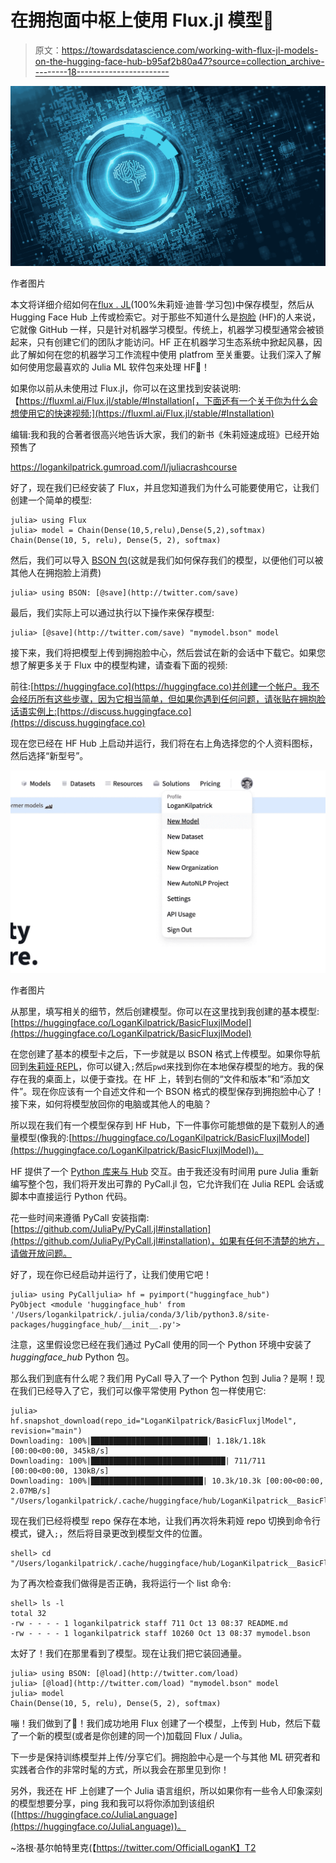 # 在拥抱面中枢上使用 Flux.jl 模型🤗

> 原文：<https://towardsdatascience.com/working-with-flux-jl-models-on-the-hugging-face-hub-b95af2b80a47?source=collection_archive---------18----------------------->

![](img/bd11fdd320f7d9b84b5b67da1ffbd9e8.png)

作者图片

本文将详细介绍如何在[flux . JL](https://fluxml.ai)(100%朱莉娅·迪普·学习包)中保存模型，然后从 Hugging Face Hub 上传或检索它。对于那些不知道什么是[抱脸](https://huggingface.co) (HF)的人来说，它就像 GitHub 一样，只是针对机器学习模型。传统上，机器学习模型通常会被锁起来，只有创建它们的团队才能访问。HF 正在机器学习生态系统中掀起风暴，因此了解如何在您的机器学习工作流程中使用 platfrom 至关重要。让我们深入了解如何使用您最喜欢的 Julia ML 软件包来处理 HF🤗！

如果你以前从未使用过 Flux.jl，你可以在这里找到安装说明:【https://fluxml.ai/Flux.jl/stable/#Installation[，下面还有一个关于你为什么会想使用它的快速视频:](https://fluxml.ai/Flux.jl/stable/#Installation)

编辑:我和我的合著者很高兴地告诉大家，我们的新书《朱莉娅速成班》已经开始预售了

<https://logankilpatrick.gumroad.com/l/juliacrashcourse>  

好了，现在我们已经安装了 Flux，并且您知道我们为什么可能要使用它，让我们创建一个简单的模型:

```
julia> using Flux
julia> model = Chain(Dense(10,5,relu),Dense(5,2),softmax)
Chain(Dense(10, 5, relu), Dense(5, 2), softmax)
```

然后，我们可以导入 [BSON 包](https://github.com/JuliaIO/BSON.jl)(这就是我们如何保存我们的模型，以便他们可以被其他人在拥抱脸上消费)

```
julia> using BSON: [@save](http://twitter.com/save)
```

最后，我们实际上可以通过执行以下操作来保存模型:

```
julia> [@save](http://twitter.com/save) "mymodel.bson" model
```

接下来，我们将把模型上传到拥抱脸中心，然后尝试在新的会话中下载它。如果您想了解更多关于 Flux 中的模型构建，请查看下面的视频:

前往:[https://huggingface.co](https://huggingface.co)并创建一个帐户。我不会经历所有这些步骤，因为它相当简单，但如果你遇到任何问题，请张贴在拥抱脸话语实例上:[https://discuss.huggingface.co](https://discuss.huggingface.co)

现在您已经在 HF Hub 上启动并运行，我们将在右上角选择您的个人资料图标，然后选择“新型号”。

![](img/331b2f1246bf1ed0b558f99d01dc39b1.png)

作者图片

从那里，填写相关的细节，然后创建模型。你可以在这里找到我创建的基本模型:[https://huggingface.co/LoganKilpatrick/BasicFluxjlModel](https://huggingface.co/LoganKilpatrick/BasicFluxjlModel)

在您创建了基本的模型卡之后，下一步就是以 BSON 格式上传模型。如果你导航回到[朱莉娅·REPL](https://docs.julialang.org/en/v1/stdlib/REPL/)，你可以键入`;`然后`pwd`来找到你在本地保存模型的地方。我的保存在我的桌面上，以便于查找。在 HF 上，转到右侧的“文件和版本”和“添加文件”。现在你应该有一个自述文件和一个 BSON 格式的模型保存到拥抱脸中心了！接下来，如何将模型放回你的电脑或其他人的电脑？

所以现在我们有一个模型保存到 HF Hub，下一件事你可能想做的是下载别人的通量模型(像我的:[https://huggingface.co/LoganKilpatrick/BasicFluxjlModel](https://huggingface.co/LoganKilpatrick/BasicFluxjlModel))。

HF 提供了一个 [Python 库来与 Hub](https://huggingface.co/docs/hub/how-to-downstream) 交互。由于我还没有时间用 pure Julia 重新编写整个包，我们将开发出可靠的 PyCall.jl 包，它允许我们在 Julia REPL 会话或脚本中直接运行 Python 代码。

花一些时间来遵循 PyCall 安装指南:[https://github.com/JuliaPy/PyCall.jl#installation](https://github.com/JuliaPy/PyCall.jl#installation)，如果有任何不清楚的地方，请做开放问题。

好了，现在你已经启动并运行了，让我们使用它吧！

```
julia> using PyCalljulia> hf = pyimport("huggingface_hub")
PyObject <module 'huggingface_hub' from '/Users/logankilpatrick/.julia/conda/3/lib/python3.8/site-packages/huggingface_hub/__init__.py'>
```

注意，这里假设您已经在我们通过 PyCall 使用的同一个 Python 环境中安装了 *huggingface_hub* Python 包。

那么我们到底有什么呢？我们用 PyCall 导入了一个 Python 包到 Julia？是啊！现在我们已经导入了它，我们可以像平常使用 Python 包一样使用它:

```
julia> hf.snapshot_download(repo_id="LoganKilpatrick/BasicFluxjlModel", revision="main")
Downloading: 100%|██████████████████████████| 1.18k/1.18k [00:00<00:00, 345kB/s]
Downloading: 100%|██████████████████████████████| 711/711 [00:00<00:00, 130kB/s]
Downloading: 100%|█████████████████████████| 10.3k/10.3k [00:00<00:00, 2.07MB/s]
"/Users/logankilpatrick/.cache/huggingface/hub/LoganKilpatrick__BasicFluxjlModel.077a4b77d6175a09c156a20cf5bed0eac35c97ee"
```

现在我们已经将模型 repo 保存在本地，让我们再次将朱莉娅 repo 切换到命令行模式，键入`;`，然后将目录更改到模型文件的位置。

```
shell> cd "/Users/logankilpatrick/.cache/huggingface/hub/LoganKilpatrick__BasicFluxjlModel.077a4b77d6175a09c156a20cf5bed0eac35c97ee"
```

为了再次检查我们做得是否正确，我将运行一个 list 命令:

```
shell> ls -l
total 32
-rw - - - - 1 logankilpatrick staff 711 Oct 13 08:37 README.md
-rw - - - - 1 logankilpatrick staff 10260 Oct 13 08:37 mymodel.bson
```

太好了！我们在那里看到了模型。现在让我们把它装回通量。

```
julia> using BSON: [@load](http://twitter.com/load)
julia> [@load](http://twitter.com/load) "mymodel.bson" model
julia> model
Chain(Dense(10, 5, relu), Dense(5, 2), softmax)
```

嘣！我们做到了🎊！我们成功地用 Flux 创建了一个模型，上传到 Hub，然后下载了一个新的模型(或者是你创建的同一个)加载回 Flux / Julia。

下一步是保持训练模型并上传/分享它们。拥抱脸中心是一个与其他 ML 研究者和实践者合作的非常时髦的方式，所以我会在那里见到你！

另外，我还在 HF 上创建了一个 Julia 语言组织，所以如果你有一些令人印象深刻的模型想要分享，ping 我和我可以将你添加到该组织([https://huggingface.co/JuliaLanguage](https://huggingface.co/JuliaLanguage))。

~洛根·基尔帕特里克(【https://twitter.com/OfficialLoganK】T2